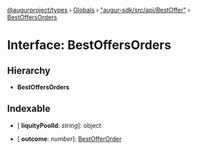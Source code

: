 [@augurproject/types](../README.md) › [Globals](../globals.md) › ["augur-sdk/src/api/BestOffer"](../modules/_augur_sdk_src_api_bestoffer_.md) › [BestOffersOrders](_augur_sdk_src_api_bestoffer_.bestoffersorders.md)

# Interface: BestOffersOrders

## Hierarchy

* **BestOffersOrders**

## Indexable

* \[ **liquityPoolId**: *string*\]: object

* \[ **outcome**: *number*\]: [BestOfferOrder](_augur_sdk_src_api_bestoffer_.bestofferorder.md)
